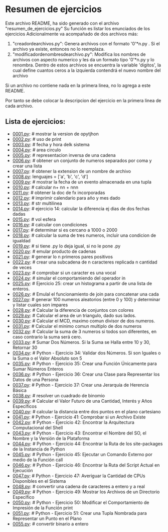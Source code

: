 
# Resumen de ejercicios 

Este archivo README, ha sido generado con el archivo "resumen_de_ejercicios.py"
Su función es listar los enunciados de los ejercicios
Adicionalmente va acompañado de dos archivos más:
1. "creadordearchivos.py": Genera archivos con el formato '0'*n.py . Si el archivo ya existe, entonces no lo reemplaza.
2. "modificadordenombresdearchivo.py": Modifica los nombres de archivos con aspecto numerico y les da un formato tipo '0'*n.py y lo renombra.
Dentro de estos archivos se encuentra la variable 'digitos', la cual define cuantos ceros a la izquierda contendrá el nuevo nombre del archivo

Si un archivo no contiene nada en la primera linea, no lo agrega a este README.

Por tanto se debe colocar la descripcion del ejercicio en la primera linea de cada archivo.

## Lista de ejercicios:


* [0001.py](/Youtube-ejercicios/0001.py): # mostrar la version de opytjhon
* [0002.py](/Youtube-ejercicios/0002.py): # uso de print
* [0003.py](/Youtube-ejercicios/0003.py): # fecha y hora delk sistema
* [0004.py](/Youtube-ejercicios/0004.py): # area circulo
* [0005.py](/Youtube-ejercicios/0005.py): # representacion inversa de una cadena
* [0006.py](/Youtube-ejercicios/0006.py): # obtener un conjunto de numeros separados por coma y crear una lista
* [0007.py](/Youtube-ejercicios/0007.py): # obtener la extension de un nombre de archivo
* [0008.py](/Youtube-ejercicios/0008.py): lenguajes = ['a', 'b', 'c', 'd']
* [0009.py](/Youtube-ejercicios/0009.py): # mostrar la fecha de un evento almacenada en una tupla
* [0010.py](/Youtube-ejercicios/0010.py): # calcular n+ nn + nnn
* [0011.py](/Youtube-ejercicios/0011.py): # obtener la doc de fx incorporadas
* [0012.py](/Youtube-ejercicios/0012.py): # imprimir calendario para año y mes dado
* [0013.py](/Youtube-ejercicios/0013.py): # str multilinea
* [0014.py](/Youtube-ejercicios/0014.py): # ejercicio 14: calcular la diferencia ej dias de dos fechas dadas
* [0015.py](/Youtube-ejercicios/0015.py): # vol esfera
* [0016.py](/Youtube-ejercicios/0016.py): # calcular con condiciones
* [0017.py](/Youtube-ejercicios/0017.py): #  determinar si es cercano a 1000 o 2000
* [0018.py](/Youtube-ejercicios/0018.py): # calcular la suma de tres numeros, incluir una condicion de igualdad
* [0019.py](/Youtube-ejercicios/0019.py): # si tiene .py lo deja igual, si no le pone .py
* [0020.py](/Youtube-ejercicios/0020.py): # emular producto de cadenas
* [0021.py](/Youtube-ejercicios/0021.py): # generar lo n primeros pares positivos
* [0022.py](/Youtube-ejercicios/0022.py): # crear una subcadena de n caracteres replicada n cantidad de veces
* [0023.py](/Youtube-ejercicios/0023.py): # comprobar si un caracter es una vocal
* [0024.py](/Youtube-ejercicios/0024.py): # simular el comportamiendo del operador in
* [0025.py](/Youtube-ejercicios/0025.py): # Ejercicio 25: crear un histograma a partir de una lista de enteros.
* [0026.py](/Youtube-ejercicios/0026.py): # Emulal el funcionamiento de join para concatenar una cada
* [0027.py](/Youtube-ejercicios/0027.py): # generar 100  numeros aleatorios (entre 0 y 100) y determinar y listar cuales son impares
* [0028.py](/Youtube-ejercicios/0028.py): # Calcular la diferencia de conjuntos con colores
* [0029.py](/Youtube-ejercicios/0029.py): # Calcular el area de un triangulo, dado sus lados.
* [0030.py](/Youtube-ejercicios/0030.py): # Calcular el MCD, maximo comun divisor de dos numeros.
* [0031.py](/Youtube-ejercicios/0031.py): # Calcular el minimo comun multiplo de dos numeros
* [0032.py](/Youtube-ejercicios/0032.py): # Calcular la suma de 3 numeros si todos son diferentes, en caso contrario la suma será cero.
* [0033.py](/Youtube-ejercicios/0033.py): # Sumar Dos Números. Si la Suma se Halla entre 10 y 30, Retornar 30
* [0034.py](/Youtube-ejercicios/0034.py): # Python - Ejercicio 34: Validar dos Números. Si son Iguales o la Suma o el Valor Absoluto son 5
* [0035.py](/Youtube-ejercicios/0035.py): # Python - Ejercicio 35: Crear una Función Únicamente para Sumar Números Enteros
* [0036.py](/Youtube-ejercicios/0036.py): # Python - Ejercicio 36: Crear una Clase para Representar los Datos de una Persona
* [0037.py](/Youtube-ejercicios/0037.py): # Python - Ejercicio 37: Crear una Jerarquía de Herencia Básica
* [0038.py](/Youtube-ejercicios/0038.py): # resolver un cuadrado de binomio
* [0039.py](/Youtube-ejercicios/0039.py): # Calcular el Valor Futuro de una Cantidad, Interés y Años Específicos
* [0040.py](/Youtube-ejercicios/0040.py): # calcular la distancia entre dos puntos en el plano cartesiano
* [0041.py](/Youtube-ejercicios/0041.py): # Python - Ejercicio 41: Comprobar si un Archivo Existe
* [0042.py](/Youtube-ejercicios/0042.py): # Python - Ejercicio 42: Encontrar la Arquitectura Computacional del Shell
* [0043.py](/Youtube-ejercicios/0043.py): # Python - Ejercicio 43: Encontrar el Nombre del SO, el Nombre y la Versión de la Plataforma
* [0044.py](/Youtube-ejercicios/0044.py): # Python - Ejercicio 44: Encontrar la Ruta de los site-packages de la Instancia de Python
* [0045.py](/Youtube-ejercicios/0045.py): # Python - Ejercicio 45: Ejecutar un Comando Externo por medio de la Función call
* [0046.py](/Youtube-ejercicios/0046.py): # Python - Ejercicio 46: Encontrar la Ruta del Script Actual en Ejecución
* [0047.py](/Youtube-ejercicios/0047.py): # Python - Ejercicio 47: Averiguar la Cantidad de CPUs Disponibles en el Sistema
* [0048.py](/Youtube-ejercicios/0048.py): # convertir una cadena de caracteres a entero y a real
* [0049.py](/Youtube-ejercicios/0049.py): # Python - Ejercicio 49: Mostrar los Archivos de un Directorio Específico
* [0050.py](/Youtube-ejercicios/0050.py): # Python - Ejercicio 50: Modificar el Comportamiento de Impresión de la Función print
* [0051.py](/Youtube-ejercicios/0051.py): # Python - Ejercicio 51: Crear una Tupla Nombrada para Representar un Punto en el Plano
* [0055.py](/Youtube-ejercicios/0055.py): # convertir binario a entero
